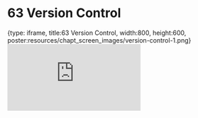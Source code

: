 # 63 Version Control
 
{type: iframe, title:63 Version Control, width:800, height:600, poster:resources/chapt_screen_images/version-control-1.png}
![](https://datatrail-jhu.github.io/DataTrail_ReOrg/no_toc/version-control-1.html)
 

 
